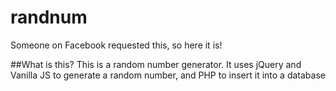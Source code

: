 # randnum
Someone on Facebook requested this, so here it is!

##What is this?
This is a random number generator. It uses jQuery and Vanilla JS to generate a random number, and PHP to insert it into a database
